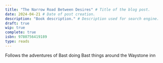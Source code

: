```yaml
---
title: "The Narrow Road Between Desires" # Title of the blog post.
date: 2024-04-21 # Date of post creation.
description: "Book description." # Description used for search engine.
draft: true
wip: true
complete: true
isbn: 9780756419189
type: reads
---
```


Follows the adventures of Bast doing Bast things around the Waystone inn